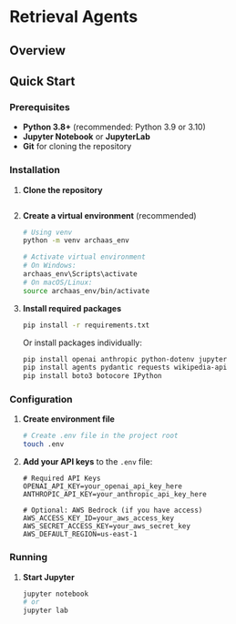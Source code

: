 # Retrieval Agents
## Overview

## Quick Start

### Prerequisites

- **Python 3.8+** (recommended: Python 3.9 or 3.10)
- **Jupyter Notebook** or **JupyterLab**
- **Git** for cloning the repository

### Installation

1. **Clone the repository**
   ```bash
   ```

2. **Create a virtual environment** (recommended)
   ```bash
   # Using venv
   python -m venv archaas_env
   
   # Activate virtual environment
   # On Windows:
   archaas_env\Scripts\activate
   # On macOS/Linux:
   source archaas_env/bin/activate
   ```

3. **Install required packages**
   ```bash
   pip install -r requirements.txt
   ```

   Or install packages individually:
   ```bash
   pip install openai anthropic python-dotenv jupyter
   pip install agents pydantic requests wikipedia-api
   pip install boto3 botocore IPython
   ```

### Configuration

1. **Create environment file**
   ```bash
   # Create .env file in the project root
   touch .env
   ```

2. **Add your API keys** to the `.env` file:
   ```env
   # Required API Keys
   OPENAI_API_KEY=your_openai_api_key_here
   ANTHROPIC_API_KEY=your_anthropic_api_key_here
   
   # Optional: AWS Bedrock (if you have access)
   AWS_ACCESS_KEY_ID=your_aws_access_key
   AWS_SECRET_ACCESS_KEY=your_aws_secret_key
   AWS_DEFAULT_REGION=us-east-1
   ```

### Running

1. **Start Jupyter**
   ```bash
   jupyter notebook
   # or
   jupyter lab
   ```
